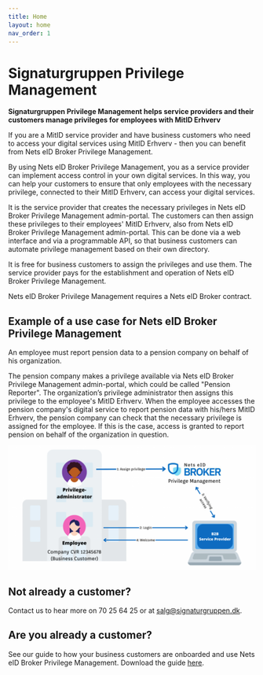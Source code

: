 ```yaml
---
title: Home
layout: home
nav_order: 1
---
```


# Signaturgruppen Privilege Management

**Signaturgruppen Privilege Management helps service providers and their customers manage privileges for employees with MitID Erhverv**
 
If you are a MitID service provider and have business customers who need to access your digital services using MitID Erhverv - then you can benefit from Nets eID Broker Privilege Management.

By using Nets eID Broker Privilege Management, you as a service provider can implement access control in your own digital services. In this way, you can help your customers to ensure that only employees with the necessary privilege, connected to their MitID Erhverv, can access your digital services.

It is the service provider that creates the necessary privileges in Nets eID Broker Privilege Management admin-portal. The customers can then assign these privileges to their employees' MitID Erhverv, also from Nets eID Broker Privilege Management admin-portal. This can be done via a web interface and via a programmable API, so that business customers can automate privilege management based on their own directory.

It is free for business customers to assign the privileges and use them. The service provider pays for the establishment and operation of Nets eID Broker Privilege Management.

Nets eID Broker Privilege Management requires a Nets eID Broker contract.

## Example of a use case for Nets eID Broker Privilege Management
An employee must report pension data to a pension company on behalf of his organization.

The pension company makes a privilege available via Nets eID Broker Privilege Management admin-portal, which could be called "Pension Reporter". The organization’s privilege administrator then assigns this privilege to the employee's MitID Erhverv. When the employee accesses the pension company's digital service to report pension data with his/hers MitID Erhverv, the pension company can check that the necessary privilege is assigned for the employee. If this is the case, access is granted to report pension on behalf of the organization in question.

![Privilege Mangement example](assets/ENG_Rettighedsstyring_-_illustration.png) 

## Not already a customer?
Contact us to hear more on 70 25 64 25 or at salg@signaturgruppen.dk.

## Are you already a customer?
See our guide to how your business customers are onboarded and use Nets eID Broker Privilege Management. Download the guide [here](https://broker.signaturgruppen.dk/download_file/view/c4179dbc-1632-49cb-83fd-09e81dc61abe/368).
